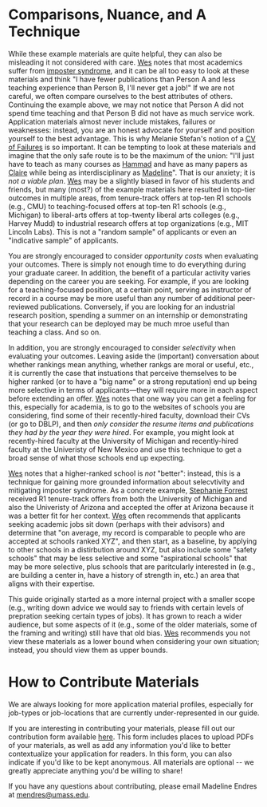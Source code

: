 # Comparisons, Nuance, and A Technique

While these example materials are quite helpful, they can also be misleading it not considered with care.
[Wes](/grad-job-guide/about#authors)
notes that most academics suffer from [imposter syndrome](https://en.wikipedia.org/wiki/Impostor_syndrome), and it can be all too easy to look at these materials and think "I have fewer publications than Person A and less teaching experience than Person B, I'll never get a job!" 
If we are not careful, we often compare ourselves to the best attributes of others. Continuing the example above, we may not notice that Person A did not spend time teaching and that Person B did not have as much service work. 
Application materials almost never include mistakes, failures or weaknesses: instead, you are an honest advocate for yourself and position yourself to the best advantage.
This is why Melanie Stefan's notion of a [CV of Failures](https://www.nature.com/articles/nj7322-467a) is so important. 
It can be tempting to look at these materials and imagine that the only safe route is to be the maximum of the union: "I'll just have to teach as many courses as [Hammad](/grad-job-guide/about#authors) and
have as many papers as [Claire](/grad-job-guide/about#authors) while being as interdisciplinary as [Madeline](/grad-job-guide/about#authors)". That is our anxiety; it is <i>not a viable plan</i>.
[Wes](/grad-job-guide/about#authors)
may be a slightly biased in favor of his students and friends, but many (most?) of the example materials here resulted in top-tier outcomes in multiple areas,
from tenure-track offers at top-ten R1 schools (e.g., CMU)
to teaching-focused offers at top-ten R1 schools (e.g., Michigan)
to liberal-arts offers at top-twenty liberal arts colleges (e.g., Harvey Mudd)
to industrial research offers at top organizations (e.g., MIT Lincoln Labs). This is not a "random sample" of applicants or even an "indicative sample" of applicants.

You are strongly encouraged to consider <i>opportunity costs</i> when evaluating your outcomes. There is simply not enough time to do everything during
your graduate career. In addition, the benefit of a particular activity varies depending on the career you are seeking. For example, if you are 
looking for a teaching-focused position, at a certain point, serving as instructor of record in a course may be more useful than any number of
additional peer-reviewed publications. Conversely, if you are looking for an industrial research position, spending a summer on an internship or
demonstrating that your research can be deployed may be much mroe useful than teaching a class. And so on. 

In addition, you are strongly encouraged to consider <i>selectivity</i> when evaluating your outcomes. Leaving aside the (important) conversation
about whether rankings mean anything, whether rankgs are moral or useful, etc., it is currently the case that instuations that perceive themselves
to be higher ranked (or to have a "big name" or a strong reputation) end up being more selective in terms of applicants&mdash;they will require more in each aspect before extending an offer.
[Wes](/grad-job-guide/about#authors) notes that one way you can get a feeling for this, especially for academia, is to go to the websites of schools
you are considering, find some of their recently-hired faculty, download their CVs (or go to DBLP), and then <i>only consider the resume items and publications they
had by the year they were hired</i>. For example, you might look at recently-hired faculty at the University of Michigan and recently-hired faculty
at the Univeristy of New Mexico and use this technique to get a broad sense of what those schools end up expecting.  

[Wes](/grad-job-guide/about#authors) notes that a higher-ranked school is <i>not</i> "better": instead, this is a technique for gaining more grounded
information about selecvtivity and mitigating imposter syndrome. As a concrete example, 
<a href="https://en.wikipedia.org/wiki/Stephanie_Forrest">Stephanie Forrest</a> received R1 tenure-track offers from both the University of Michigan
and also the Univeristy of Arizona and accepted the offer at Arizona because it was a better fit for her context. [Wes](/grad-job-guide/about#authors) often recommends that applicants seeking academic jobs sit down (perhaps with their advisors) and determine that 
"on average, my record is comparable to people who are accepted at schools ranked XYZ", and then start, as a baseline, by applying to other
schools in a distirbution around XYZ, but also include some "safety schools" that may be less selective and some "aspirational schools"
that may be more selective, plus schools that are paritcularly interested in (e.g., are building a center in, have a history of strength in, etc.) 
an area that aligns with their expertise. 

This guide originally started as a more internal project with a smaller scope (e.g., writing down advice we would say to friends with certain
levels of prepration seeking certain types of jobs). It has grown to reach a wider audience, but some aspects of it (e.g., some of the older 
materials, some of the framing and writing) still have that old bias. 
[Wes](/grad-job-guide/about#authors) recommends you not view these materials as a lower bound when considering
your own situation; instead, you should view them as upper bounds. 

# How to Contribute Materials

We are always looking for more application material profiles, especially for job-types or job-locations that are currently under-represented in our guide.

If you are interesting in contributing your materials, please fill out our contribution form available [here](https://docs.google.com/forms/d/e/1FAIpQLSdLHwzuCsOcKHNBZBO9LGiWhVZPbcIE5-VpQ5hL8wQcFRAAMQ/viewform?usp=sf_link). This form includes places to upload PDFs of your materials, as well as add any information you'd like to better contextualize your application for readers. In this form, you can also indicate if you'd like to be kept anonymous. All materials are optional -- we greatly appreciate anything you'd be willing to share!

If you have any questions about contributing, please email Madeline Endres at <mendres@umass.edu>.
